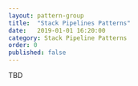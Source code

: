 ```yaml
---
layout: pattern-group
title:  "Stack Pipelines Patterns"
date:   2019-01-01 16:20:00
category: Stack Pipeline Patterns
order: 0
published: false
---
```


TBD

